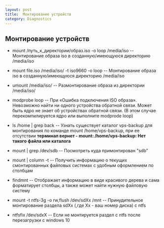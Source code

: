 ```yaml
---
layout: post
title:  Монтирование устройств
category: Diagnostics
---
```


## Монтирование устройств

- mount /путь_к_директории/образ.iso -o loop /media/iso --	Монтирование образа iso в созданную/имеющуюся директорию /media/iso

- mount file.iso /media/iso/ -t iso9660 -o loop --	Монтирование образа iso в созданную/имеющуюся директорию /media/iso

- umount /media/iso/ --	Размонтирование образа из директории /media/iso/

- modprobe loop  --	При «Ошибка подключения ISO образа». Невозможно найти ни одного устройства обратной связи. Может быть ядро не знает об устройствах обратной связи.
(В этом случае перекомпилируется ядро или выполните modprode loop)

- ls /home \| grep back  --	Узнать существует каталог vps-backup для монтирования по команде mount /home/vps-backup, при ее отсутствии **терминал вернет - mount: /home/vps-backup: Нет такого файла или каталога**

- mount \| grep /dev/sdb  --	Посмотреть куда примонтирован "sdb"

- mount \| column -t  --	Получить информацию о текущих смонтированных файловых системах с удобным оформлением по столбцам

- findmnt --	Отображает информацию в виде красивого дерева и сама форматирует столбцы, а также может найти нужную файловую систему

- mount -t ntfs-3g -o rw,flush /dev/sdXx /mnt 	-- Принудительное монтирование раздела sdXx (,где Хх - ваш номер диска) с ntfs

- ntfsfix /dev/sdxX  --	Если не монтируется раздел с ntfs после перезагрузки с windows 10

